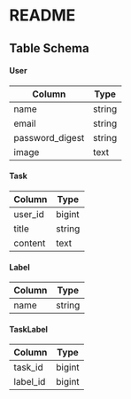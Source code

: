 # README
## Table Schema
#### User
| Column          | Type   |
| --------------- | ------ |
| name            | string |
| email           | string |
| password_digest | string |
| image           | text   |

#### Task
| Column  | Type   |
| ------- | ------ |
| user_id | bigint |
| title   | string |
| content | text   |

#### Label
| Column | Type   |
| ------ | ------ |
| name   | string |

#### TaskLabel
| Column   | Type   |
| -------- | ------ |
| task_id  | bigint |
| label_id | bigint |
